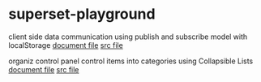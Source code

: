 # superset-playground

client side data communication using publish and subscribe model with localStorage
[document file](/docs/pubsub.md)
[src file](/src/pubsub/pubsub.js)

organiz control panel control items into categories using Collapsible Lists
[document file](/docs/list.md)
[src file](/src/ControlPanelsContainer.jsx)

